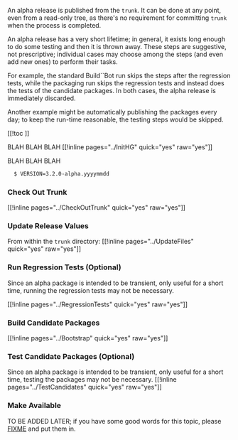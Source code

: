 
An alpha release is published from the `trunk`.  It can be done at any point, even from a read-only tree, as there's no requirement for committing `trunk` when the process is completed. 

An alpha release has a very short lifetime; in general, it exists long enough to do some testing and then it is thrown away.  These steps are suggestive, not prescriptive; individual cases may choose among the steps (and even add new ones) to perform their tasks. 

For example, the standard Build``Bot run skips the steps after the regression tests, while the packaging run skips the regression tests and instead does the tests of the candidate packages.  In both cases, the alpha release is immediately discarded. 

Another example might be automatically publishing the packages every day; to keep the run-time reasonable, the testing steps would be skipped. 

[[!toc ]] 

BLAH BLAH BLAH [[!inline pages="../InitHG" quick="yes" raw="yes"]] 

BLAH BLAH BLAH 
```txt
  $ VERSION=3.2.0-alpha.yyyymmdd
```

### Check Out Trunk

[[!inline pages="../CheckOutTrunk" quick="yes" raw="yes"]] 


### Update Release Values

From within the `trunk` directory: [[!inline pages="../UpdateFiles" quick="yes" raw="yes"]] 


### Run Regression Tests (Optional)

Since an alpha package is intended to be transient, only useful for a short time, running the regression tests may not be necessary. 

[[!inline pages="../RegressionTests" quick="yes" raw="yes"]] 


### Build Candidate Packages

[[!inline pages="../Bootstrap" quick="yes" raw="yes"]] 


### Test Candidate Packages (Optional)

Since an alpha package is intended to be transient, only useful for a short time, testing the packages may not be necessary. [[!inline pages="../TestCandidates" quick="yes" raw="yes"]] 


### Make Available

TO BE ADDED LATER; if you have some good words for this topic, please [FIXME](ReleaseHOWTO/TipAlphaBody) and put them in. 
